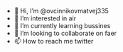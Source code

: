 - 👋 Hi, I’m @ovcinnikovmatvej335
- 👀 I’m interested in air
- 🌱 I’m currently learning bussines
- 💞️ I’m looking to collaborate on faer
- 📫 How to reach me twitter

<!---
ovcinnikovmatvej335/ovcinnikovmatvej335 is a ✨ special ✨ repository because its `README.md` (this file) appears on your GitHub profile.
You can click the Preview link to take a look at your changes.
--->
